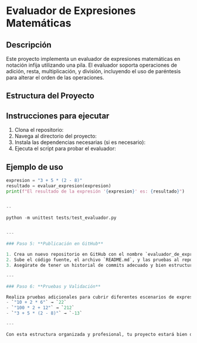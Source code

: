 # Evaluador de Expresiones Matemáticas

## Descripción

Este proyecto implementa un evaluador de expresiones matemáticas en notación infija utilizando una pila. El evaluador soporta operaciones de adición, resta, multiplicación, y división, incluyendo el uso de paréntesis para alterar el orden de las operaciones.

## Estructura del Proyecto


## Instrucciones para ejecutar

1. Clona el repositorio:
2. Navega al directorio del proyecto:
3. Instala las dependencias necesarias (si es necesario):
4. Ejecuta el script para probar el evaluador:

## Ejemplo de uso

```python
expresion = "3 + 5 * (2 - 8)"
resultado = evaluar_expresion(expresion)
print(f"El resultado de la expresión '{expresion}' es: {resultado}")


--

python -m unittest tests/test_evaluador.py


---

### Paso 5: **Publicación en GitHub**

1. Crea un nuevo repositorio en GitHub con el nombre `evaluador_de_expresiones`.
2. Sube el código fuente, el archivo `README.md`, y las pruebas al repositorio.
3. Asegúrate de tener un historial de commits adecuado y bien estructurado. Usa mensajes claros y significativos al hacer commits.

---

### Paso 6: **Pruebas y Validación**

Realiza pruebas adicionales para cubrir diferentes escenarios de expresiones. Aquí hay algunos ejemplos de expresiones a probar:
- `"10 + 2 * 6"` → `22`
- `"100 * 2 + 12"` → `212`
- `"3 + 5 * (2 - 8)"` → `-13`

---

Con esta estructura organizada y profesional, tu proyecto estará bien documentado y fácil de entender para cualquier persona que lo vea o lo use.
